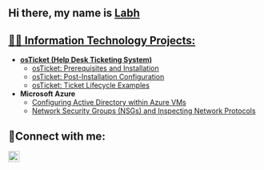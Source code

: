 ## Hi there, my name is <a href="https://www.linkedin.com/in/labh-patel-90a12627b?lipi=urn%3Ali%3Apage%3Ad_flagship3_profile_view_base_contact_details%3B9Eq5AqhkTpCJ4Sbt%2BPITGg%3D%3D">Labh

<h2>👨‍💻 Information Technology Projects:</h2>

- <b>osTicket (Help Desk Ticketing System)</b>
  - [osTicket: Prerequisites and Installation](https://github.com/joshmadakorcc/osticket-prereqs)
  - [osTicket: Post-Installation Configuration](https://github.com/joshmadakorcc/post-install-config)
  - [osTicket: Ticket Lifecycle Examples](https://github.com/joshmadakorcc/ticket-lifecycle)
- <b>Microsoft Azure</b>
  - [Configuring Active Directory within Azure VMs](https://github.com/joshmadakorcc/configure-ad)
  - [Network Security Groups (NSGs) and Inspecting Network Protocols](https://github.com/joshmadakorcc/azure-network-protocols)

<h2>🤳Connect with me:</h2>

[<img align="left" alt="Josh | LinkedIn" width="22px" src="https://cdn.jsdelivr.net/npm/simple-icons@v3/icons/linkedin.svg" />][linkedin]

[linkedin]: https://www.linkedin.com/in/labh-patel-90a12627b?lipi=urn%3Ali%3Apage%3Ad_flagship3_profile_view_base_contact_details%3B9Eq5AqhkTpCJ4Sbt%2BPITGg%3D%3D
